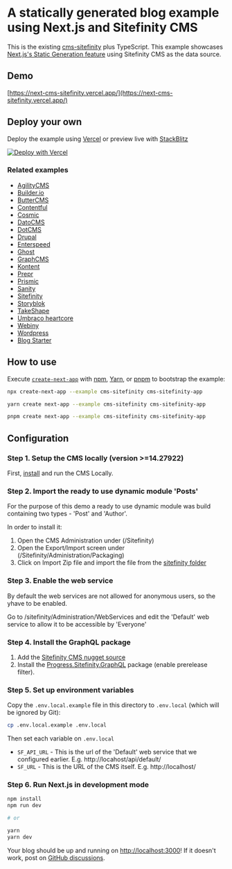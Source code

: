 # A statically generated blog example using Next.js and Sitefinity CMS

This is the existing [cms-sitefinity](https://github.com/vercel/next.js/tree/canary/examples/cms-sitefinity) plus TypeScript.
This example showcases [Next.js's Static Generation feature](https://nextjs.org/docs/basic-features/pages) using Sitefinity CMS as the data source.

## Demo

[https://next-cms-sitefinity.vercel.app/](https://next-cms-sitefinity.vercel.app/)

## Deploy your own

Deploy the example using [Vercel](https://vercel.com?utm_source=github&utm_medium=readme&utm_campaign=next-example) or preview live with [StackBlitz](https://stackblitz.com/github/vercel/next.js/tree/canary/examples/cms-sitefinity)

[![Deploy with Vercel](https://vercel.com/button)](https://vercel.com/new/clone?repository-url=https://github.com/vercel/next.js/tree/canary/examples/cms-sitefinity&project-name=cms-sitefinity&repository-name=cms-sitefinity)

### Related examples

- [AgilityCMS](/examples/cms-agilitycms)
- [Builder.io](/examples/cms-builder-io)
- [ButterCMS](/examples/cms-buttercms)
- [Contentful](/examples/cms-contentful)
- [Cosmic](/examples/cms-cosmic)
- [DatoCMS](/examples/cms-datocms)
- [DotCMS](/examples/cms-dotcms)
- [Drupal](/examples/cms-drupal)
- [Enterspeed](/examples/cms-enterspeed)
- [Ghost](/examples/cms-ghost)
- [GraphCMS](/examples/cms-graphcms)
- [Kontent](/examples/cms-kontent-ai)
- [Prepr](/examples/cms-prepr)
- [Prismic](/examples/cms-prismic)
- [Sanity](/examples/cms-sanity)
- [Sitefinity](/examples/cms-sitefinity)
- [Storyblok](/examples/cms-storyblok)
- [TakeShape](/examples/cms-takeshape)
- [Umbraco heartcore](/examples/cms-umbraco-heartcore)
- [Webiny](/examples/cms-webiny)
- [Wordpress](/examples/cms-wordpress)
- [Blog Starter](/examples/blog-starter)

## How to use

Execute [`create-next-app`](https://github.com/vercel/next.js/tree/canary/packages/create-next-app) with [npm](https://docs.npmjs.com/cli/init), [Yarn](https://yarnpkg.com/lang/en/docs/cli/create/), or [pnpm](https://pnpm.io) to bootstrap the example:

```bash
npx create-next-app --example cms-sitefinity cms-sitefinity-app
```

```bash
yarn create next-app --example cms-sitefinity cms-sitefinity-app
```

```bash
pnpm create next-app --example cms-sitefinity cms-sitefinity-app
```

## Configuration

### Step 1. Setup the CMS locally (version >=14.27922)

First, [install](https://www.progress.com/documentation/sitefinity-cms/install-sitefinity) and run the CMS Locally.

### Step 2. Import the ready to use dynamic module 'Posts'

For the purpose of this demo a ready to use dynamic module was build containing two types - 'Post' and 'Author'.

In order to install it:

1. Open the CMS Administration under (/Sitefinity)
2. Open the Export/Import screen under (/Sitefinity/Administration/Packaging)
3. Click on Import Zip file and import the file from the [sitefinity folder](./sitefinity/SitefinityExport.zip)

### Step 3. Enable the web service

By default the web services are not allowed for anonymous users, so the yhave to be enabled.

Go to /sitefinity/Administration/WebServices and edit the 'Default' web service to allow it to be accessible by 'Everyone'

### Step 4. Install the GraphQL package

1. Add the [Sitefinity CMS nugget source](https://www.progress.com/documentation/sitefinity-cms/sitefinity-cms-nuget-packages-repository)
2. Install the [Progress.Sitefinity.GraphQL](https://nuget.sitefinity.com/#/package/Progress.Sitefinity.GraphQL) package (enable prerelease filter).

### Step 5. Set up environment variables

Copy the `.env.local.example` file in this directory to `.env.local` (which will be ignored by Git):

```bash
cp .env.local.example .env.local
```

Then set each variable on `.env.local`

- `SF_API_URL` - This is the url of the 'Default' web service that we configured earlier. E.g. http://locahost/api/default/
- `SF_URL` - This is the URL of the CMS itself. E.g. http://localhost/

### Step 6. Run Next.js in development mode

```bash
npm install
npm run dev

# or

yarn
yarn dev
```

Your blog should be up and running on [http://localhost:3000](http://localhost:3000)! If it doesn't work, post on [GitHub discussions](https://github.com/vercel/next.js/discussions).
